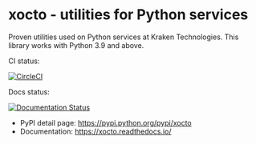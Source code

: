 # xocto - utilities for Python services

Proven utilities used on Python services at Kraken Technologies. This library
works with Python 3.9 and above.

CI status:

[![CircleCI](https://circleci.com/gh/octoenergy/xocto/tree/main.svg?style=svg)](https://circleci.com/gh/octoenergy/xocto/tree/main)

Docs status:

[![Documentation Status](https://readthedocs.org/projects/xocto/badge/?version=latest)](https://xocto.readthedocs.io/en/latest/?badge=latest)

- PyPI detail page: <https://pypi.python.org/pypi/xocto>
- Documentation: <https://xocto.readthedocs.io/>
